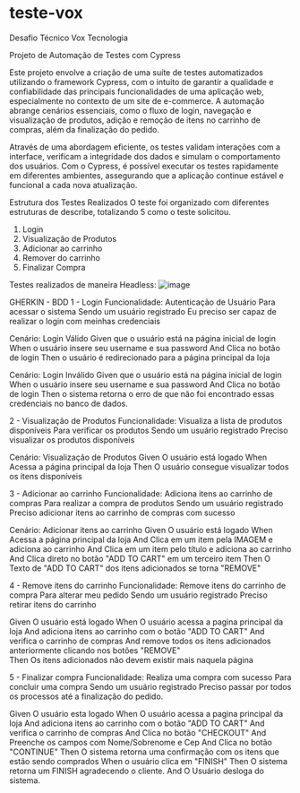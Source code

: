 # teste-vox
Desafio Técnico Vox Tecnologia

Projeto de Automação de Testes com Cypress

Este projeto envolve a criação de uma suíte de testes automatizados utilizando o framework Cypress, com o intuito de garantir a qualidade e confiabilidade das principais funcionalidades de uma aplicação web, especialmente no contexto de um site de e-commerce. A automação abrange cenários essenciais, como o fluxo de login, navegação e visualização de produtos, adição e remoção de itens no carrinho de compras, além da finalização do pedido.

Através de uma abordagem eficiente, os testes validam interações com a interface, verificam a integridade dos dados e simulam o comportamento dos usuários. Com o Cypress, é possível executar os testes rapidamente em diferentes ambientes, assegurando que a aplicação continue estável e funcional a cada nova atualização.


Estrutura dos Testes Realizados
O teste foi organizado com diferentes estruturas de describe, totalizando 5 como o teste solicitou.
1. Login
2. Visualização de Produtos
3. Adicionar ao carrinho
4. Remover do carrinho
5. Finalizar Compra


Testes realizados de maneira Headless:
![image](https://github.com/user-attachments/assets/46a97b0e-5cd3-4c3a-abd3-c8c396b8b6c4)

GHERKIN - BDD
1 - Login
Funcionalidade: Autenticação de Usuário
Para acessar o sistema
Sendo um usuário registrado 
Eu preciso ser capaz de realizar o login com meinhas credenciais

Cenário: Login Válido
Given que o usuário está na página inicial de login
When o usuário insere seu username e sua password
And Clica no botão de login
Then o usuário é redirecionado para a página principal da loja

Cenário: Login Inválido
Given que o usuário está na página inicial de login
When o usuário insere seu username e sua password
And Clica no botão de login
Then o sistema retorna o erro de que não foi encontrado essas credenciais no banco de dados.


2 - Visualização de Produtos
Funcionalidade:  Visualiza a lista de produtos disponíveis 
Para verificar os produtos
Sendo um usuário registrado
Preciso visualizar os produtos disponíveis


Cenário: Visualização de Produtos
Given O usuário está logado 
When Acessa a página principal da loja
Then O usuário consegue visualizar todos os itens disponíveis


3 - Adicionar ao carrinho
Funcionalidade: Adiciona itens ao carrinho de compras
Para realizar a compra de produtos
Sendo um usuário registrado
Preciso adicionar itens ao carrinho de compras com sucesso

Cenário: Adicionar itens ao carrinho
Given O usuário está logado
When Acessa a página principal da loja
And Clica em um item pela IMAGEM e adiciona ao carrinho
And Clica em um item pelo título e adiciona ao carrinho
And Clica direto no botão "ADD TO CART" em um terceiro item 
Then O Texto de "ADD TO CART" dos itens adicionados se torna "REMOVE"

4 - Remove itens do carrinho
Funcionalidade: Remove itens do carrinho de compra
Para alterar meu pedido
Sendo um usuário registrado
Preciso retirar itens do carrinho

Given O usuário está logado
When O usuário acessa a pagina principal da loja
And adiciona itens ao carrinho com o botão "ADD TO CART"
And verifica o carrinho de compras
And remove todos os itens adicionados anteriormente clicando nos botões "REMOVE"	
Then Os itens adicionados não devem existir mais naquela página


5 - Finalizar compra
Funcionalidade: Realiza uma compra com sucesso
Para concluir uma compra
Sendo um usuário registrado
Preciso passar por todos os processos até a finalização do pedido.


Given O usuário esta logado
When O usuário acessa a pagina principal da loja
And adiciona itens ao carrinho com o botão "ADD TO CART"
And verifica o carrinho de compras
And Clica no botão "CHECKOUT"
And Preenche os campos com Nome/Sobrenome e Cep 
And Clica no botão "CONTINUE"
Then O sistema retorna uma confirmação com os itens que estão sendo comprados
When o usuário clica em "FINISH"
Then O sistema retorna um FINISH agradecendo o cliente.
And O Usuário desloga do sistema.
